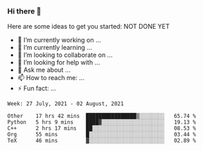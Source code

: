 ### Hi there 👋


Here are some ideas to get you started:
NOT DONE YET
- 🔭 I’m currently working on ...
- 🌱 I’m currently learning ...
- 👯 I’m looking to collaborate on ...
- 🤔 I’m looking for help with ...
- 💬 Ask me about ...
- 📫 How to reach me: ...
- ⚡ Fun fact: ...

<!--START_SECTION:waka-->
```text
Week: 27 July, 2021 - 02 August, 2021

Other    17 hrs 42 mins  ████████████████▒░░░░░░░░   65.74 % 
Python   5 hrs 9 mins    ████▓░░░░░░░░░░░░░░░░░░░░   19.13 % 
C++      2 hrs 17 mins   ██░░░░░░░░░░░░░░░░░░░░░░░   08.53 % 
Org      55 mins         █░░░░░░░░░░░░░░░░░░░░░░░░   03.44 % 
TeX      46 mins         ▓░░░░░░░░░░░░░░░░░░░░░░░░   02.89 % 
```
<!--END_SECTION:waka-->
